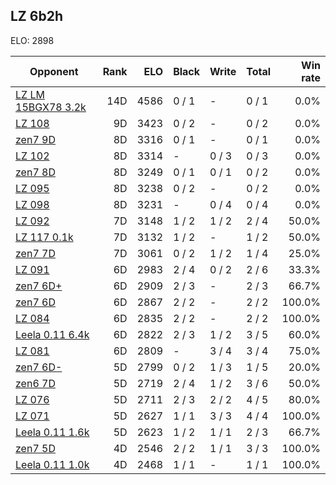 ## LZ 6b2h ##

ELO: 2898

Opponent | Rank | ELO | Black | Write | Total | Win rate
---------|-----:|----:|-------|-------|-------|-------:
[LZ LM 15BGX78 3.2k](LZ%20LM%2015BGX78%203.2k.md) | 14D | 4586 | 0 / 1 | - | 0 / 1 | 0.0%
[LZ 108](LZ%20108.md) | 9D | 3423 | 0 / 2 | - | 0 / 2 | 0.0%
[zen7 9D](zen7%209D.md) | 8D | 3316 | 0 / 1 | - | 0 / 1 | 0.0%
[LZ 102](LZ%20102.md) | 8D | 3314 | - | 0 / 3 | 0 / 3 | 0.0%
[zen7 8D](zen7%208D.md) | 8D | 3249 | 0 / 1 | 0 / 1 | 0 / 2 | 0.0%
[LZ 095](LZ%20095.md) | 8D | 3238 | 0 / 2 | - | 0 / 2 | 0.0%
[LZ 098](LZ%20098.md) | 8D | 3231 | - | 0 / 4 | 0 / 4 | 0.0%
[LZ 092](LZ%20092.md) | 7D | 3148 | 1 / 2 | 1 / 2 | 2 / 4 | 50.0%
[LZ 117 0.1k](LZ%20117%200.1k.md) | 7D | 3132 | 1 / 2 | - | 1 / 2 | 50.0%
[zen7 7D](zen7%207D.md) | 7D | 3061 | 0 / 2 | 1 / 2 | 1 / 4 | 25.0%
[LZ 091](LZ%20091.md) | 6D | 2983 | 2 / 4 | 0 / 2 | 2 / 6 | 33.3%
[zen7 6D+](zen7%206D+.md) | 6D | 2909 | 2 / 3 | - | 2 / 3 | 66.7%
[zen7 6D](zen7%206D.md) | 6D | 2867 | 2 / 2 | - | 2 / 2 | 100.0%
[LZ 084](LZ%20084.md) | 6D | 2835 | 2 / 2 | - | 2 / 2 | 100.0%
[Leela 0.11 6.4k](Leela%200.11%206.4k.md) | 6D | 2822 | 2 / 3 | 1 / 2 | 3 / 5 | 60.0%
[LZ 081](LZ%20081.md) | 6D | 2809 | - | 3 / 4 | 3 / 4 | 75.0%
[zen7 6D-](zen7%206D-.md) | 5D | 2799 | 0 / 2 | 1 / 3 | 1 / 5 | 20.0%
[zen6 7D](zen6%207D.md) | 5D | 2719 | 2 / 4 | 1 / 2 | 3 / 6 | 50.0%
[LZ 076](LZ%20076.md) | 5D | 2711 | 2 / 3 | 2 / 2 | 4 / 5 | 80.0%
[LZ 071](LZ%20071.md) | 5D | 2627 | 1 / 1 | 3 / 3 | 4 / 4 | 100.0%
[Leela 0.11 1.6k](Leela%200.11%201.6k.md) | 5D | 2623 | 1 / 2 | 1 / 1 | 2 / 3 | 66.7%
[zen7 5D](zen7%205D.md) | 4D | 2546 | 2 / 2 | 1 / 1 | 3 / 3 | 100.0%
[Leela 0.11 1.0k](Leela%200.11%201.0k.md) | 4D | 2468 | 1 / 1 | - | 1 / 1 | 100.0%
